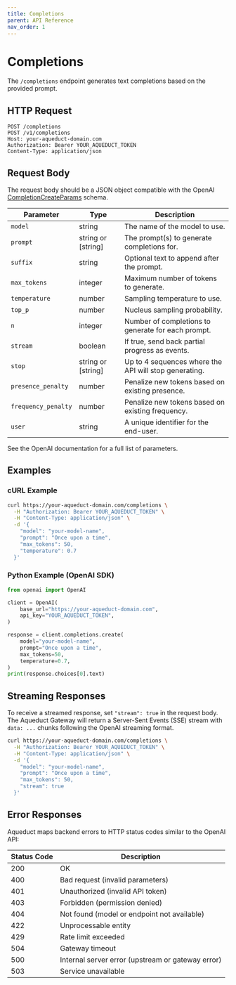 ```yaml
---
title: Completions
parent: API Reference
nav_order: 1
---
```


# Completions

The `/completions` endpoint generates text completions based on the provided prompt.

## HTTP Request

```http
POST /completions
POST /v1/completions
Host: your-aqueduct-domain.com
Authorization: Bearer YOUR_AQUEDUCT_TOKEN
Content-Type: application/json
```

## Request Body

The request body should be a JSON object compatible with the OpenAI [CompletionCreateParams](https://platform.openai.com/docs/api-reference/completions/create) schema.

| Parameter           | Type               | Description                                           |
| --------------------| ------------------ | ----------------------------------------------------- |
| `model`             | string             | The name of the model to use.                         |
| `prompt`            | string or [string] | The prompt(s) to generate completions for.            |
| `suffix`            | string             | Optional text to append after the prompt.             |
| `max_tokens`        | integer            | Maximum number of tokens to generate.                 |
| `temperature`       | number             | Sampling temperature to use.                          |
| `top_p`             | number             | Nucleus sampling probability.                         |
| `n`                 | integer            | Number of completions to generate for each prompt.     |
| `stream`            | boolean            | If true, send back partial progress as events.        |
| `stop`              | string or [string] | Up to 4 sequences where the API will stop generating. |
| `presence_penalty`  | number             | Penalize new tokens based on existing presence.       |
| `frequency_penalty` | number             | Penalize new tokens based on existing frequency.      |
| `user`              | string             | A unique identifier for the end-user.                 |

See the OpenAI documentation for a full list of parameters.

## Examples

### cURL Example

```bash
curl https://your-aqueduct-domain.com/completions \
  -H "Authorization: Bearer YOUR_AQUEDUCT_TOKEN" \
  -H "Content-Type: application/json" \
  -d '{
    "model": "your-model-name",
    "prompt": "Once upon a time",
    "max_tokens": 50,
    "temperature": 0.7
  }'
```

### Python Example (OpenAI SDK)

```python
from openai import OpenAI

client = OpenAI(
    base_url="https://your-aqueduct-domain.com",
    api_key="YOUR_AQUEDUCT_TOKEN",
)

response = client.completions.create(
    model="your-model-name",
    prompt="Once upon a time",
    max_tokens=50,
    temperature=0.7,
)
print(response.choices[0].text)
```

## Streaming Responses

To receive a streamed response, set `"stream": true` in the request body. The Aqueduct Gateway will return a Server-Sent Events (SSE) stream with `data: ...` chunks following the OpenAI streaming format.

```bash
curl https://your-aqueduct-domain.com/completions \
  -H "Authorization: Bearer YOUR_AQUEDUCT_TOKEN" \
  -H "Content-Type: application/json" \
  -d '{
    "model": "your-model-name",
    "prompt": "Once upon a time",
    "max_tokens": 50,
    "stream": true
  }'
```

## Error Responses

Aqueduct maps backend errors to HTTP status codes similar to the OpenAI API:

| Status Code | Description                                           |
| ----------- | ----------------------------------------------------- |
| 200         | OK                                                    |
| 400         | Bad request (invalid parameters)                      |
| 401         | Unauthorized (invalid API token)                      |
| 403         | Forbidden (permission denied)                         |
| 404         | Not found (model or endpoint not available)           |
| 422         | Unprocessable entity                                  |
| 429         | Rate limit exceeded                                   |
| 504         | Gateway timeout                                       |
| 500         | Internal server error (upstream or gateway error)     |
| 503         | Service unavailable                                   |